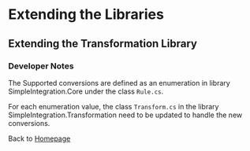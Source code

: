 # Extending the Libraries

## Extending the Transformation Library

### Developer Notes

The Supported conversions are defined as an enumeration in library SimpleIntegration.Core under the class ```Rule.cs```.

For each enumeration value, the class ```Transform.cs``` in the library SimpleIntegration.Transformation need to be updated to handle the new conversions.

Back to [Homepage](../index.md)
